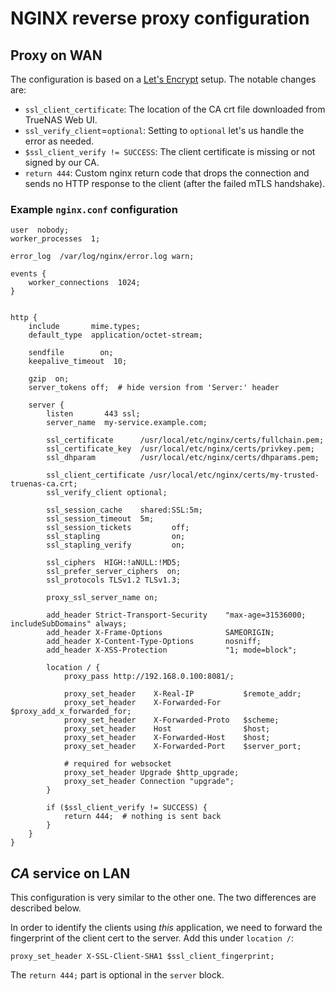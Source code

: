 # NGINX reverse proxy configuration

## Proxy on WAN

The configuration is based on a [Let's Encrypt](https://letsencrypt.org/) setup. The notable changes are:
* `ssl_client_certificate`: The location of the CA crt file downloaded from TrueNAS Web UI.
* `ssl_verify_client`=`optional`: Setting to `optional` let's us handle the error as needed.
* `$ssl_client_verify != SUCCESS`: The client certificate is missing or not signed by our CA.
* `return 444`: Custom nginx return code that drops the connection and sends no HTTP response to the client (after the failed mTLS handshake).

### Example `nginx.conf` configuration

```
user  nobody;
worker_processes  1;

error_log  /var/log/nginx/error.log warn;

events {
    worker_connections  1024;
}


http {
    include       mime.types;
    default_type  application/octet-stream;

    sendfile        on;
    keepalive_timeout  10;

    gzip  on;
    server_tokens off;  # hide version from 'Server:' header

    server {
        listen       443 ssl;
        server_name  my-service.example.com;

        ssl_certificate      /usr/local/etc/nginx/certs/fullchain.pem;
        ssl_certificate_key  /usr/local/etc/nginx/certs/privkey.pem;
        ssl_dhparam          /usr/local/etc/nginx/certs/dhparams.pem;

        ssl_client_certificate /usr/local/etc/nginx/certs/my-trusted-truenas-ca.crt;
        ssl_verify_client optional;

        ssl_session_cache    shared:SSL:5m;
        ssl_session_timeout  5m;
        ssl_session_tickets         off;
        ssl_stapling                on;
        ssl_stapling_verify         on;

        ssl_ciphers  HIGH:!aNULL:!MD5;
        ssl_prefer_server_ciphers  on;
        ssl_protocols TLSv1.2 TLSv1.3;

        proxy_ssl_server_name on;

        add_header Strict-Transport-Security    "max-age=31536000; includeSubDomains" always;
        add_header X-Frame-Options              SAMEORIGIN;
        add_header X-Content-Type-Options       nosniff;
        add_header X-XSS-Protection             "1; mode=block";

        location / {
            proxy_pass http://192.168.0.100:8081/;

            proxy_set_header    X-Real-IP           $remote_addr;
            proxy_set_header    X-Forwarded-For     $proxy_add_x_forwarded_for;
            proxy_set_header    X-Forwarded-Proto   $scheme;
            proxy_set_header    Host                $host;
            proxy_set_header    X-Forwarded-Host    $host;
            proxy_set_header    X-Forwarded-Port    $server_port;

            # required for websocket
            proxy_set_header Upgrade $http_upgrade;
            proxy_set_header Connection "upgrade";
        }

        if ($ssl_client_verify != SUCCESS) {
            return 444;  # nothing is sent back
        }
    }
}
```

## _CA_ service on LAN

This configuration is very similar to the other one. The two differences are described below.

In order to identify the clients using _this_ application, we need to forward the fingerprint of the client cert to the server. Add this under `location /`:
```
proxy_set_header X-SSL-Client-SHA1 $ssl_client_fingerprint;
```

The `return 444;` part is optional in the `server` block.
